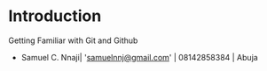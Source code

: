 # Introduction
Getting Familiar with Git and Github

* Samuel C. Nnaji| 'samuelnnj@gmail.com' | 08142858384 | Abuja

